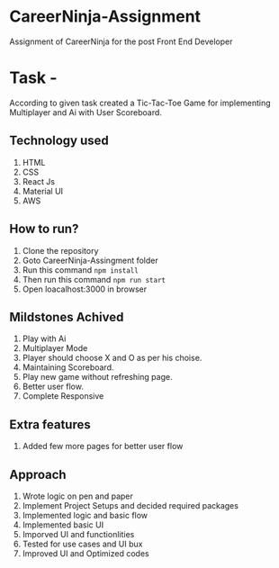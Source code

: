 
# CareerNinja-Assignment
Assignment of CareerNinja for the post Front End Developer

# Task -
According to given task created a Tic-Tac-Toe Game for implementing Multiplayer and Ai with User Scoreboard.

## Technology used

1) HTML
2) CSS
3) React Js
4) Material UI
5) AWS

## How to run?
1) Clone the repository
2) Goto CareerNinja-Assingment folder
3) Run this command `npm install`
4) Then run this command `npm run start`
5) Open loacalhost:3000 in browser 



## Mildstones Achived
1) Play with Ai
2) Multiplayer Mode
3) Player should choose X and O as per his choise.
4) Maintaining Scoreboard.
5) Play new game without refreshing page.
6) Better user flow.
7) Complete Responsive

## Extra features
1) Added few more pages for better user flow

## Approach
1) Wrote logic on pen and paper
2) Implement Project Setups and decided required packages
3) Implemented logic and basic flow
4) Implemented basic UI
5) Imporved UI and functionlities 
6) Tested for use cases and UI bux
7) Improved UI and Optimized codes

























